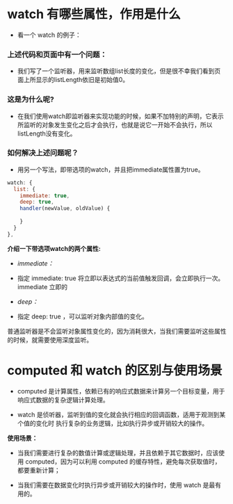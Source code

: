 # watch 有哪些属性，作用是什么

- 看一个 watch 的例子：

<template>
  <div>
    <div>监听到数组list的长度为：{{listLength}}</div>
  </div>
</template>
<script>
export default {
  data() {
    return {
      list: [1, 1, 1],
      listLength: 0
    };
  },
  watch: {
    // 下面这种默认写法的监听器，初始化时不执行
    list(newValue, oldValue) {
      this.listLength = newValue.length;
    }
  }
};
</script>

### 上述代码和页面中有一个问题：
- 我们写了一个监听器，用来监听数组list长度的变化，但是很不幸我们看到页面上所显示的listLength依旧是初始值0。

### 这是为什么呢?
- 在我们使用watch即监听器来实现功能的时候，如果不加特别的声明，它表示所监听的对象发生变化之后才会执行，也就是说它一开始不会执行，所以listLength没有变化。

### 如何解决上述问题呢？
- 用另一个写法，即带选项的watch，并且把immediate属性置为true。
```js
watch: {
  list: {
    immediate: true,
    deep: true,
    handler(newValue, oldValue) {
      
    }
  }
},
```

**介绍一下带选项watch的两个属性:**
- *immediate：*
- 指定 immediate: true 将立即以表达式的当前值触发回调，会立即执行一次。 immediate 立即的

- *deep：*
- 指定 deep: true ，可以监听对象内部值的变化。

普通监听器是不会监听对象属性变化的，因为消耗很大，当我们需要监听这些属性的时候，就需要使用深度监听。


# computed 和 watch 的区别与使用场景

- computed 是计算属性，依赖已有的响应式数据来计算另一个目标变量，用于响应式数据的复杂逻辑计算处理。

- watch  是侦听器，监听到值的变化就会执行相应的回调函数，适用于观测到某个值的变化时 执行复杂的业务逻辑，比如执行异步或开销较大的操作。

**使用场景：**
- 当我们需要进行复杂的数值计算或逻辑处理，并且依赖于其它数据时，应该使用 computed，因为可以利用 computed 的缓存特性，避免每次获取值时，都要重新计算；

- 当我们需要在数据变化时执行异步或开销较大的操作时，使用 watch 是最有用的。